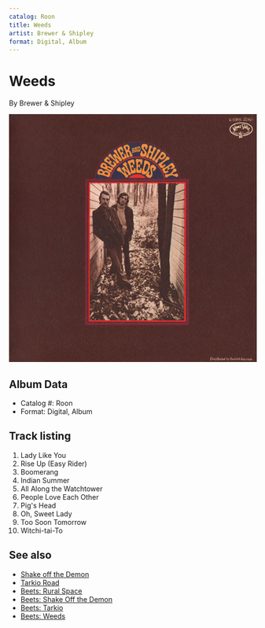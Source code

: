 ```yaml
---
catalog: Roon
title: Weeds
artist: Brewer & Shipley
format: Digital, Album
---
```


# Weeds

By Brewer & Shipley

![](../../assets/albumcovers/Brewer_and_Shipley-Weeds.png)

## Album Data

- Catalog #: Roon
- Format: Digital, Album


## Track listing


1. Lady Like You
2. Rise Up (Easy Rider)
3. Boomerang
4. Indian Summer
5. All Along the Watchtower
6. People Love Each Other
7. Pig's Head
8. Oh, Sweet Lady
9. Too Soon Tomorrow
10. Witchi-tai-To


## See also

- [Shake off the Demon](Shake_off_the_Demon.md)
- [Tarkio Road](Tarkio_Road.md)
- [Beets: Rural Space](../../Beets/Brewer_and_Shipley/Rural_Space.md)
- [Beets: Shake Off the Demon](../../Beets/Brewer_and_Shipley/Shake_Off_the_Demon.md)
- [Beets: Tarkio](../../Beets/Brewer_and_Shipley/Tarkio.md)
- [Beets: Weeds](../../Beets/Brewer_and_Shipley/Weeds.md)
